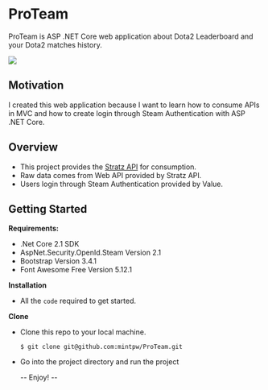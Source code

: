 # ProTeam
ProTeam is ASP .NET Core web application about Dota2 Leaderboard and your Dota2 matches history.

![](http://g.recordit.co/inIptFRkIF.gif)

## Motivation
I created this web application because I want to learn how to consume APIs in MVC and how to create login through Steam Authentication with ASP .NET Core.

## Overview
- This project provides the [Stratz API](https://docs.stratz.com/ "Stratz API") for consumption.
- Raw data comes from Web API provided by Stratz API.
- Users login through Steam Authentication provided by Value.

## Getting Started
**Requirements:**
- .Net Core 2.1 SDK
- AspNet.Security.OpenId.Steam Version 2.1
- Bootstrap Version 3.4.1
- Font Awesome Free Version 5.12.1

**Installation**
- All the `code` required to get started.

**Clone**
- Clone this repo to your local machine.

  `$ git clone git@github.com:mintpw/ProTeam.git`

- Go into the project directory and run the project


  -- Enjoy! --
